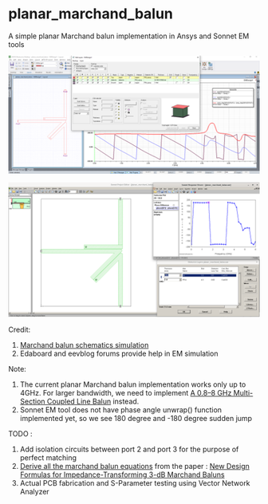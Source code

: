 # planar_marchand_balun
A simple planar Marchand balun implementation in Ansys and Sonnet EM tools

![ansys_layout_and_waveform](./ansys_layout_and_waveform.png)

![sonnet_layout_and_waveform](./sonnet_layout_and_waveform.png)

Credit: 
1. [Marchand balun schematics simulation](https://github.com/promach/marchand_balun)
2. Edaboard and eevblog forums provide help in EM simulation

Note: 
1. The current planar Marchand balun implementation works only up to 4GHz. For larger bandwidth, we need to implement [A 0.8–8 GHz Multi-Section Coupled Line Balun](https://sci-hub.tw/10.3390/electronics4020274) instead.
2. Sonnet EM tool does not have phase angle unwrap() function implemented yet, so we see 180 degree and -180 degree sudden jump

TODO : 
1. Add isolation circuits between port 2 and port 3 for the purpose of perfect matching
2. [Derive all the marchand balun equations](https://www.eevblog.com/forum/rf-microwave/derivation-of-marchand-balun-equations/) from the paper : [New Design Formulas for Impedance-Transforming 3-dB Marchand Baluns](https://sci-hub.tw/10.1109/tmtt.2011.2164618)
3. Actual PCB fabrication and S-Parameter testing using Vector Network Analyzer
